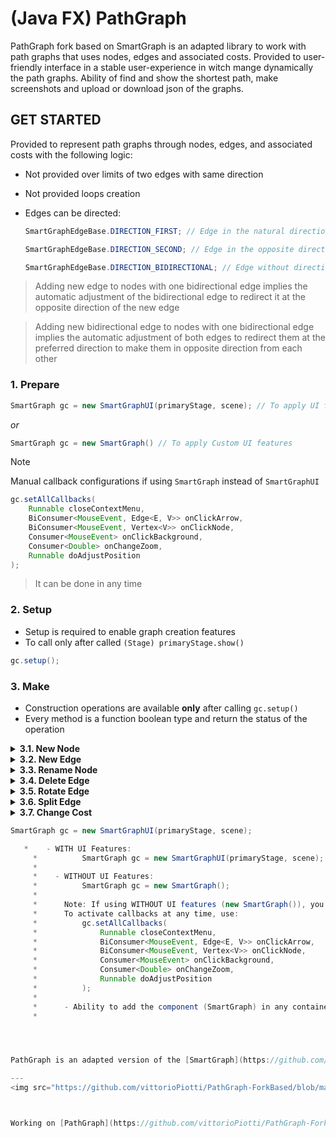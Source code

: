 # (Java FX) PathGraph



  
PathGraph fork based on SmartGraph is an adapted library to work with path graphs that uses nodes, edges and associated costs.
Provided to user-friendly interface in a stable user-experience in witch mange dynamically the path graphs.
Ability of find and show the shortest path, make screenshots and upload or download json of the graphs.

## GET STARTED

Provided to represent path graphs through nodes, edges, and associated costs with the following logic:


* Not provided over limits of two edges with same direction
* Not provided loops creation
* Edges can be directed:


    ```java
    SmartGraphEdgeBase.DIRECTION_FIRST; // Edge in the natural direction (with an arrow).
    ```

    ```java
    SmartGraphEdgeBase.DIRECTION_SECOND; // Edge in the opposite direction (with an arrow).
    ```

    ```java
    SmartGraphEdgeBase.DIRECTION_BIDIRECTIONAL; // Edge without direction (no arrow).
    ```

> Adding new edge to nodes with one bidirectional edge implies the automatic adjustment of the bidirectional edge to redirect it at the opposite direction of the new edge

> Adding new bidirectional edge to nodes with one bidirectional edge implies the automatic adjustment of both edges to redirect them at the preferred direction to make them in opposite direction from each other


### 1. Prepare 

```java
SmartGraph gc = new SmartGraphUI(primaryStage, scene); // To apply UI features (extends SmartGraph)
```

_or_


```java
SmartGraph gc = new SmartGraph() // To apply Custom UI features
```
> [!NOTE]  
> Manual callback configurations if using `SmartGraph` instead of `SmartGraphUI`
>
> ```java
> gc.setAllCallbacks(
>     Runnable closeContextMenu,
>     BiConsumer<MouseEvent, Edge<E, V>> onClickArrow,
>     BiConsumer<MouseEvent, Vertex<V>> onClickNode,
>     Consumer<MouseEvent> onClickBackground,
>     Consumer<Double> onChangeZoom,
>     Runnable doAdjustPosition
> );
> ```
> > It can be done in any time


### 2. Setup

 * Setup is required to enable graph creation features
 * To call only after called `(Stage) primaryStage.show()`
   
```java
gc.setup();
```

### 3. Make

 * Construction operations are available **only** after calling `gc.setup()`
 * Every method is a function boolean type and return the status of the operation

<details>
<summary>
  <strong> 3.1. New Node</strong>
</summary>

```java
boolean flag = gc.newNode("A");
```
</details>


<details>
<summary>
  <strong> 3.2. New Edge</strong>
</summary>


```java
boolean flag = gc.newEdge("A", "Z", 23); // Default not bidirectional direction
```

```java
boolean flag = gc.newEdge("A", "Z", 23, true); // Default direction (can be bidirectional)
```

```java
boolean flag = gc.newEdge("A", "Z", 23, SmartGraphEdgeBase.DIRECTION_SECOND); // Custom direction
```

</details>


<details>
<summary>
  <strong> 3.3. Rename Node</strong>
</summary>


```java
boolean flag = gc.renameNode("A", "K");
```
</details>



<details>
<summary>
  <strong> 3.4. Delete Edge</strong>
</summary>


```java
boolean flag = gc.deleteEdge("A", "Z");
```
</details>



<details>
<summary>
  <strong> 3.5. Rotate Edge</strong>
</summary>


```java
boolean flag = gc.rotateEdge("Z", "C"); // Default rotation
```

```java
boolean flag = gc.rotateEdge("Z", "C", SmartGraphEdgeBase.DIRECTION_FIRST); // Rotation with specific direction
```
</details>




<details>
<summary>
  <strong> 3.6. Split Edge</strong>
</summary>


```java
boolean flag = gc.splitEdge("Z", "C");
```
</details>




<details>
<summary>
  <strong> 3.7. Change Cost</strong>
</summary>


```java
boolean flag = gc.changeCost("Z", "C", 200);
```
   
</details>


   
```java
SmartGraph gc = new SmartGraphUI(primaryStage, scene); 

   *    - WITH UI Features:
     *          SmartGraph gc = new SmartGraphUI(primaryStage, scene); (SmartGraphUI extends SmartGraph)
     *
     *    - WITHOUT UI Features:
     *          SmartGraph gc = new SmartGraph();
     *
     *      Note: If using WITHOUT UI features (new SmartGraph()), you need to manually configure the callbacks.
     *      To activate callbacks at any time, use:
     *          gc.setAllCallbacks(
     *              Runnable closeContextMenu,
     *              BiConsumer<MouseEvent, Edge<E, V>> onClickArrow,
     *              BiConsumer<MouseEvent, Vertex<V>> onClickNode,
     *              Consumer<MouseEvent> onClickBackground,
     *              Consumer<Double> onChangeZoom,
     *              Runnable doAdjustPosition
     *          );
     *
     *      - Ability to add the component (SmartGraph) in any container providing to full responsive experience
     *




PathGraph is an adapted version of the [SmartGraph](https://github.com/brunomnsilva/JavaFXSmartGraph) library, developed to implement new user-experience features in a stable user-friendly interface.

---
<img src="https://github.com/vittorioPiotti/PathGraph-ForkBased/blob/master/github/preview906.png" alt="Icona" width="100%"/>



Working on [PathGraph](https://github.com/vittorioPiotti/PathGraph-ForkBased)
